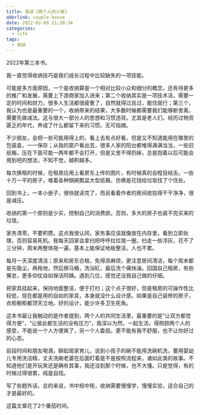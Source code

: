 ```yaml
---
title: 我读《两个人的小家》
abbrlink: couple-house
date: 2022-02-09 21:20:34
categories:
  - life
tags:
  - 收纳
---
```


2022年第三本书。

我一直觉得收纳技巧是我们成长过程中比较缺失的一项技能。

可能是多方面原因，一个是收纳算是一个相对比较小众和细分的概念，还有待更多的推广和发展，需要上下游商家加入进来；第二个收纳其实是一项技术活，需要一定的时间和财力，很多人生活都很疲惫了，自然就得过且过，能住就行；第三个，我认为也是最重要的一个，收纳带来的结果，大多数时候都需要我们能够断舍离，需要先做减法。这与很大一部分人的思想和习惯违背。尤其是老人们，经历过物资匮乏的年代，养成了什么都留下来的习惯。无可指摘。

不少朋友，会把一些可能用得上的，看上去有点好看，但是又不知道能用在哪里的包装盒，一一保存；从我的窗户看出去，很多人家的阳台都堆得满满当当，一些旧纸箱，压在下面可能一两年都不会打开，但是又舍不得扔掉，总是抱着以后可能会用到吧的想法，不知不觉，越积越多。

每次换租的时候，在租房应用上看房东上传的图片，有时候真的会瞠目结舌。一些十万一平的房子，堆着各种锅碗瓢盆大型纸箱，仿佛是花钱给垃圾找了个住处。

回到书上，一本小册子，很快就读完了，而且看着作者的房间收拾得干干净净，很是减压。

收纳的第一个原则是少买，控制自己的消费欲。否则，多大的房子也装不完买来的垃圾。

家务清零，不要积攒。这点我很认同，家务事应该就像放在内存里，看到立即处理，否则容易死机。我每天回家会拿扫把呼呼拉拉晃一圈，扫走一些浮灰，花不了三分钟，周末再整体拖一遍，基本上能保证地板整洁，人也不累。

每月一天深度清洁；原来和房东合租，免得添麻烦，更注意房间清洁，每个周末都是先吸尘，再拖地，然后擦马桶，洗浴缸，最后洗个痛快澡。回国自己租房，有些懈怠，更多仰仗自如保洁阿姨。遇到几位，感觉还没我自己做的仔细。

把家具挂起来，保持地面整洁，便于打扫；这个点子很好，但是租房的可操作性比较低，现在都是用的自如的家具，本身就没什么设计感。如果是自己装修的房子，衣柜橱柜都顶天立地。好的设计，能少许多卫生死角。

这本书最让我触动的是作者提到，两个人的共同生活里，最重要的是”让双方都觉得方便“，“让彼此都生活的没有压力”，我深以为然。一起生活，得照顾两个人的感受，不能说一个人方便爽了，另一个人委屈。更不能有我不舒服，也不让你好过的心态。

前段时间和朋友喝酒，聊起居家育儿，说到小孩子的碗不能用洗碗机洗，要用婴幼儿专用洗洁精，丈夫洗碗老婆在后面盯着是不是按照流程来，诸如此类的故事。不知道他们是开玩笑还是确有其事，我还没到那个时候，也不大懂。只是觉得，有的时候过得很累，纯是自找。

写了些题外话，总的来说，书中规中矩，收纳需要慢慢学，慢慢实验，适合自己的才是最好的。

这篇文章花了2个番茄时间。


